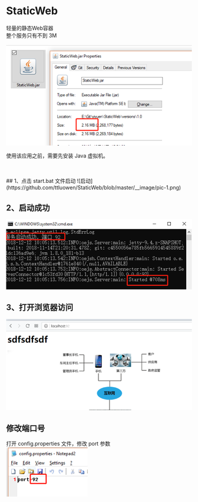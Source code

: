 # StaticWeb
轻量的静态Web容器<br />
整个服务只有不到 3M<br />
<br />
![服务大小](https://github.com/ttluowen/StaticWeb/blob/master/__image/pic-4.png)

使用该应用之前，需要先安装 Java 虚拟机。

<br />
<br />
## 1、点击 start.bat 文件启动
![启动](https://github.com/ttluowen/StaticWeb/blob/master/__image/pic-1.png)

## 2、启动成功
![启动成功](https://github.com/ttluowen/StaticWeb/blob/master/__image/pic-2.png)

## 3、打开浏览器访问
![打开浏览器访问](https://github.com/ttluowen/StaticWeb/blob/master/__image/pic-3.png)


## 修改端口号
打开 config.properties 文件，修改 port 参数<br />
![修改端口](https://github.com/ttluowen/StaticWeb/blob/master/__image/pic-5.png)
